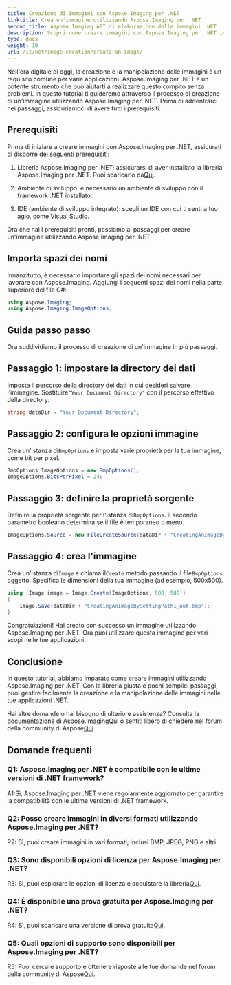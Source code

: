 ```yaml
---
title: Creazione di immagini con Aspose.Imaging per .NET
linktitle: Crea un'immagine utilizzando Aspose.Imaging per .NET
second_title: Aspose.Imaging API di elaborazione delle immagini .NET
description: Scopri come creare immagini con Aspose.Imaging per .NET in questo tutorial completo.
type: docs
weight: 10
url: /it/net/image-creation/create-an-image/
---
```

Nell'era digitale di oggi, la creazione e la manipolazione delle immagini è un requisito comune per varie applicazioni. Aspose.Imaging per .NET è un potente strumento che può aiutarti a realizzare questo compito senza problemi. In questo tutorial ti guideremo attraverso il processo di creazione di un'immagine utilizzando Aspose.Imaging per .NET. Prima di addentrarci nei passaggi, assicuriamoci di avere tutti i prerequisiti.

## Prerequisiti

Prima di iniziare a creare immagini con Aspose.Imaging per .NET, assicurati di disporre dei seguenti prerequisiti:

1. Libreria Aspose.Imaging per .NET: assicurarsi di aver installato la libreria Aspose.Imaging per .NET. Puoi scaricarlo da[Qui](https://releases.aspose.com/imaging/net/).

2. Ambiente di sviluppo: è necessario un ambiente di sviluppo con il framework .NET installato.

3. IDE (ambiente di sviluppo integrato): scegli un IDE con cui ti senti a tuo agio, come Visual Studio.

Ora che hai i prerequisiti pronti, passiamo ai passaggi per creare un'immagine utilizzando Aspose.Imaging per .NET.

## Importa spazi dei nomi

Innanzitutto, è necessario importare gli spazi dei nomi necessari per lavorare con Aspose.Imaging. Aggiungi i seguenti spazi dei nomi nella parte superiore del file C#:


```csharp
using Aspose.Imaging;
using Aspose.Imaging.ImageOptions;
```

## Guida passo passo

Ora suddividiamo il processo di creazione di un'immagine in più passaggi.

## Passaggio 1: impostare la directory dei dati

 Imposta il percorso della directory dei dati in cui desideri salvare l'immagine. Sostituire`"Your Document Directory"` con il percorso effettivo della directory.

```csharp
string dataDir = "Your Document Directory";
```

## Passaggio 2: configura le opzioni immagine

 Crea un'istanza di`BmpOptions` e imposta varie proprietà per la tua immagine, come bit per pixel.

```csharp
BmpOptions ImageOptions = new BmpOptions();
ImageOptions.BitsPerPixel = 24;
```

## Passaggio 3: definire la proprietà sorgente

Definire la proprietà sorgente per l'istanza di`BmpOptions`. Il secondo parametro booleano determina se il file è temporaneo o meno.

```csharp
ImageOptions.Source = new FileCreateSource(dataDir + "CreatingAnImageBySettingPath_out.bmp", false);
```

## Passaggio 4: crea l'immagine

 Crea un'istanza di`Image` e chiama il`Create` metodo passando il file`BmpOptions` oggetto. Specifica le dimensioni della tua immagine (ad esempio, 500x500).

```csharp
using (Image image = Image.Create(ImageOptions, 500, 500))
{
    image.Save(dataDir + "CreatingAnImageBySettingPath1_out.bmp");
}
```

Congratulazioni! Hai creato con successo un'immagine utilizzando Aspose.Imaging per .NET. Ora puoi utilizzare questa immagine per vari scopi nelle tue applicazioni.

## Conclusione

In questo tutorial, abbiamo imparato come creare immagini utilizzando Aspose.Imaging per .NET. Con la libreria giusta e pochi semplici passaggi, puoi gestire facilmente la creazione e la manipolazione delle immagini nelle tue applicazioni .NET.

 Hai altre domande o hai bisogno di ulteriore assistenza? Consulta la documentazione di Aspose.Imaging[Qui](https://reference.aspose.com/imaging/net/) o sentiti libero di chiedere nel forum della community di Aspose[Qui](https://forum.aspose.com/).

## Domande frequenti

### Q1: Aspose.Imaging per .NET è compatibile con le ultime versioni di .NET framework?

A1:Sì, Aspose.Imaging per .NET viene regolarmente aggiornato per garantire la compatibilità con le ultime versioni di .NET framework.

### Q2: Posso creare immagini in diversi formati utilizzando Aspose.Imaging per .NET?

R2: Sì, puoi creare immagini in vari formati, inclusi BMP, JPEG, PNG e altri.

### Q3: Sono disponibili opzioni di licenza per Aspose.Imaging per .NET?

 R3: Sì, puoi esplorare le opzioni di licenza e acquistare la libreria[Qui](https://purchase.aspose.com/buy).

### Q4: È disponibile una prova gratuita per Aspose.Imaging per .NET?

 R4: Sì, puoi scaricare una versione di prova gratuita[Qui](https://releases.aspose.com/imaging/net/).

### Q5: Quali opzioni di supporto sono disponibili per Aspose.Imaging per .NET?

 R5: Puoi cercare supporto e ottenere risposte alle tue domande nel forum della community di Aspose[Qui](https://forum.aspose.com/).